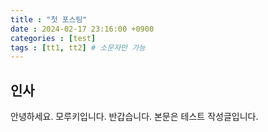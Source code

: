 ```yaml
---
title : "첫 포스팅"
date : 2024-02-17 23:16:00 +0900
categories : [test]
tags : [tt1, tt2] # 소문자만 가능
---
```



## 인사

안녕하세요. 모루키입니다. 반갑습니다.
본문은 테스트 작성글입니다.

